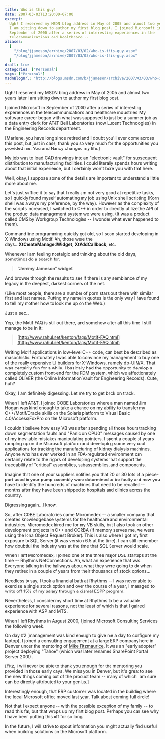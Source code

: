```yaml
---
title: Who is this guy?
date: 2007-03-03T13:20:00-07:00
excerpt:
  Ugh! I reserved my MSDN blog address in May of 2005 and almost two years later
  I am sitting down to author my first blog post. I joined Microsoft in
  September of 2000 after a series of interesting experiences in the
  telecommunications and healthcare...
aliases:
  [
    "/blog/jjameson/archive/2007/03/02/who-is-this-guy.aspx",
    "/blog/jjameson/archive/2007/03/03/who-is-this-guy.aspx",
  ]
draft: true
categories: ["Personal"]
tags: ["Personal"]
msdnBlogUrl: "http://blogs.msdn.com/b/jjameson/archive/2007/03/03/who-is-this-guy.aspx"
---
```


Ugh! I reserved my MSDN blog address in May of 2005 and almost two years later I
am sitting down to author my first blog post.

I joined Microsoft in September of 2000 after a series of interesting
experiences in the telecommunications and healthcare industries. My software
career began with what was supposed to just be a summer job as a data entry
clerk for AT&T Bell Laboratories (now Lucent Technologies) in the Engineering
Records department.

[Marlene, you have long since retired and I doubt you'll ever come across this
post, but just in case, thank you so very much for the opportunities you
provided me. You and Nancy changed my life.]

My job was to load CAD drawings into an "electronic vault" for subsequent
distribution to manufacturing facilities. I could literally spends hours writing
about that initial experience, but I certainly won't bore you with that here.

Well, okay, I suppose some of the details are important to understand a little
more about me.

Let's just suffice it to say that I really am not very good at repetitive tasks,
so I quickly found myself automating my job using Unix shell scripting (Korn
shell was always my preference, by the way). However as the complexity of the
scripts increased, I switched to C++ in order to directly utilize the API of the
product data management system we were using. (It was a product called CMS by
Workgroup Technologies -- I wonder what ever happened to them).

Command line programming quickly got old, so I soon started developing in
X-Windows using Motif. Ah, those were the days...**XtCreateManagedWidget**,
**XtAddCallback**, etc.

Whenever I am feeling nostalgic and thinking about the old days, I sometimes do
a search for:

> **"Jeremy Jameson" widget**

And browse through the results to see if there is any semblance of my legacy in
the deepest, darkest corners of the net.

(Like most people, there are a number of porn stars out there with similar first
and last names. Putting my name in quotes is the only way I have found to tell
my mother how to look me up on the Web.)

Just a sec...

Yep, the Motif FAQ is still out there, and somehow after all this time I still
manage to be in it:

> [http://www.rahul.net/kenton/faqs/Motif-FAQ.html](http://www.rahul.net/kenton/faqs/Motif-FAQ.html)

Writing Motif applications in low-level C++ code, can best be described as
masochistic. Fortunately I was able to convince my management to buy one of the
really expensive UI builders for X-Windows, namely db-UIM/X. That was certainly
fun for a while. I basically had the opportunity to develop a completely custom
front-end for the PDM system, which we affectionately called OLIVER (the Online
Information Vault for Engineering Records). Cute, huh?

Okay, I am definitely digressing. Let me try to get back on track.

When I left AT&T, I joined COBE Laboratories where a man named Jim Hogan was
kind enough to take a chance on my ability to transfer my C++/Motif/Oracle
skills on the Solaris platform to Visual Basic 4.0/Access/FoxPro on the
Microsoft platform.

I couldn't believe how easy VB was after spending all those hours tracking down
segmentation faults and "Panic on CPU0" messages caused by one of my inevitable
mistakes manipulating pointers. I spent a couple of years ramping up on the
Microsoft platform and developing some very cool applications for tracking the
manufacturing of kidney dialysis machines. Anyone who has ever worked in an
FDA-regulated environment can certainly relate to the rigors of developing
systems that support the traceability of "critical" assemblies, subassemblies,
and components.

Imagine that one of your suppliers notifies you that 20 or 30 lots of a
piece-part used in your pump assembly were determined to be faulty and now you
have to identify the hundreds of machines that need to be recalled -- months
after they have been shipped to hospitals and clinics across the country.

Digressing again...I know.

So, after COBE Laboratories came Micromedex -- a smaller company that creates
knowledgebase systems for the healthcare and environmental industries.
Micromedex hired me for my VB skills, but I also took on other development
projects in C++ and CORBA (if memory serves me, we were using the Iona Object
Request Broker). This is also where I got my first exposure to SQL Server (it
was version 6.5 at the time). I can still remember how doubtful the industry was
at the time that SQL Server would scale.

When I left Micromedex, I joined one of the three major DSL startups at the time
-- Rhythms NetConnections. Ah, what an experience that was. Everyone talking in
the hallways about what they were going to do when they retired in a couple of
years from their thousands of stock options...

Needless to say, I took a financial bath at Rhythms -- I was never able to
exercise a single stock option and over the course of a year, I managed to write
off 15% of my salary through a dismal ESPP program.

Nevertheless, I consider my short time at Rhythms to be a valuable experience
for several reasons, not the least of which is that I gained experience with ASP
and MTS.

When I left Rhythms in August 2000, I joined Microsoft Consulting Services the
following week.

On day #2 (management was kind enough to give me a day to configure my laptop),
I joined a consulting engagement at a large ERP company here in Denver under the
mentoring of [Mike Fitzmaurice](http://blogs.msdn.com/mikefitz/). It was an
"early adopter" project deploying "Tahoe" (which was later renamed SharePoint
Portal Server 2001) .

[Fitz, I will never be able to thank you enough for the mentoring you provided
in those early days. We miss you in Denver, but it's great to see the new things
coming out of the product team -- many of which I am sure can be directly
attributed to your genius.]

Interestingly enough, that ERP customer was located in the building where the
local Microsoft office moved last year. Talk about coming full circle!

Not that I expect anyone -- with the possible exception of my family -- to read
this far, but that wraps up my first blog post. Perhaps you can see why I have
been putting this off for so long.

In the future, I will strive to spout information you might actually find useful
when building solutions on the Microsoft platform.
